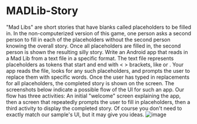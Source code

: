 # MADLib-Story
"Mad Libs" are short stories that have blanks called placeholders to be filled in. In the non-computerized
version of this game, one person asks a second person to fill in each of the placeholders without the
second person knowing the overall story. Once all placeholders are filled in, the second person is shown
the resulting silly story.
Write an Android app that reads in a Mad Lib from a text file in a specific format. The text file represents
placeholders as tokens that start and end with < > brackets, like <adjective> or <proper-noun>. Your app
reads the file, looks for any such placeholders, and prompts the user to replace them with specific
words. Once the user has typed in replacements for all placeholders, the completed story is shown on
the screen. The screenshots below indicate a possible flow of the UI for such an app. Our flow has three
activities: An initial "welcome" screen explaining the app, then a screen that repeatedly prompts the
user to fill in placeholders, then a third activity to display the completed story. Of course you don't need
to exactly match our sample's UI, but it may give you ideas.
![image](https://user-images.githubusercontent.com/76736494/200175355-9a446f1a-c14b-4488-bb21-d4ca8c5b5fa0.png)
